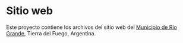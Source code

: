 Sitio web
==========

Este proyecto contiene los archivos del sitio web del [Municipio de Río Grande](http://riogrande.gob.ar/), Tierra del Fuego, Argentina.
